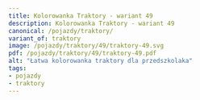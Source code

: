 ```yaml
---
title: Kolorowanka Traktory - wariant 49
description: Kolorowanka Traktory - wariant 49
canonical: /pojazdy/traktory/
variant_of: traktory
image: /pojazdy/traktory/49/traktory-49.svg
pdf: /pojazdy/traktory/49/traktory-49.pdf
alt: "Łatwa kolorowanka traktory dla przedszkolaka"
tags:
- pojazdy
- traktory
---
```

